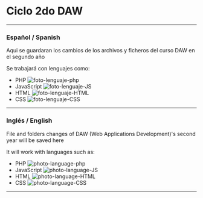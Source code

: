 # Ciclo 2do DAW #
---
### Español / Spanish ###
Aqui se guardaran los cambios de los archivos y ficheros del curso DAW en el segundo año

Se trabajará con lenguajes como:
- PHP ![foto-lenguaje-php][PHP]
- JavaScript ![foto-lenguaje-JS][JS]
- HTML ![foto-lenguaje-HTML][HTML] 
- CSS ![foto-lenguaje-CSS][CSS]

---
### Inglés / English ###
File and folders changes of DAW (Web Applications Development)'s second year will be saved here

It will work with languages such as:
- PHP ![photo-language-php][PHP]
- JavaScript ![photo-language-JS][JS]
- HTML ![photo-language-HTML][HTML]
- CSS ![photo-language-CSS][CSS]

---

[PHP]: imagenes-readme/rsz_th.png?raw=true
[JS]: imagenes-readme/rsz_page-javascript.png?raw=true
[HTML]: imagenes-readme/rsz_html-web-page-icons-49310.png?raw=true
[CSS]: imagenes-readme/rsz_page-css.png?raw=true